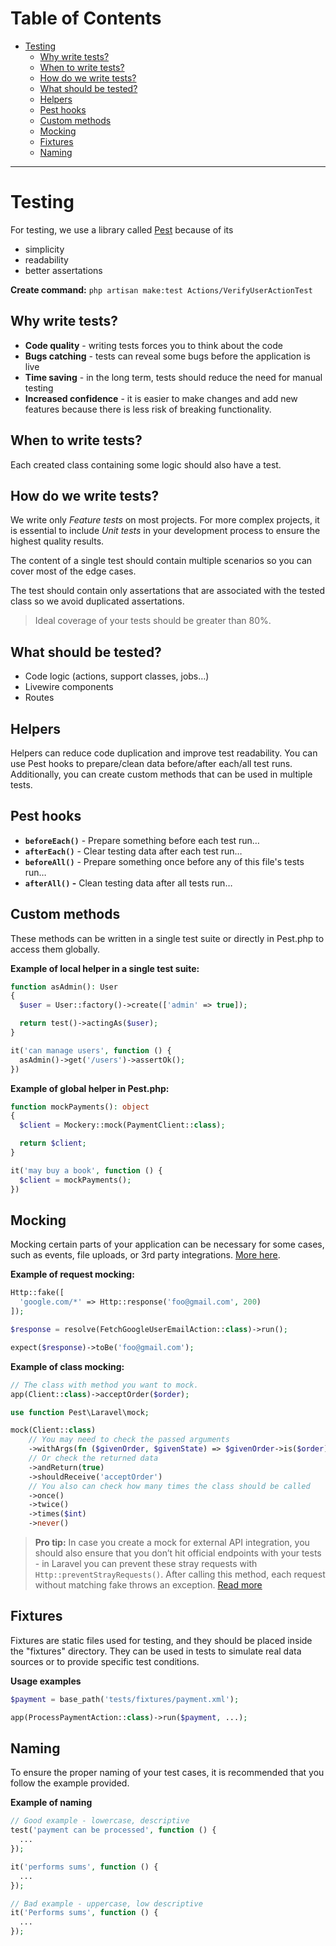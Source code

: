 # Table of Contents

- [Testing](#testing)
  - [Why write tests?](#why-write-tests)
  - [When to write tests?](#when-to-write-tests)
  - [How do we write tests?](#how-do-we-write-tests)
  - [What should be tested?](#what-should-be-tested)
  - [Helpers](#helpers)
  - [Pest hooks](#pest-hooks)
  - [Custom methods](#custom-methods)
  - [Mocking](#mocking)
  - [Fixtures](#fixtures)
  - [Naming](#naming)

---

# Testing

For testing, we use a library called [Pest](https://pestphp.com/) because of its

- simplicity
- readability
- better assertations

**Create command:** `php artisan make:test Actions/VerifyUserActionTest`

## Why write tests?

- **Code quality** - writing tests forces you to think about the code
- **Bugs catching** - tests can reveal some bugs before the application is live
- **Time saving** - in the long term, tests should reduce the need for manual testing
- **Increased confidence** - it is easier to make changes and add new features because there is less risk of breaking functionality.

## When to write tests?

Each created class containing some logic should also have a test.

## How do we write tests?

We write only _Feature tests_ on most projects. For more complex projects, it is essential to include _Unit tests_ in your development process to ensure the highest quality results.

The content of a single test should contain multiple scenarios so you can cover most of the edge cases.

The test should contain only assertations that are associated with the tested class so we avoid duplicated assertations.

> Ideal coverage of your tests should be greater than 80%.

## What should be tested?

- Code logic (actions, support classes, jobs…)
- Livewire components
- Routes

## Helpers

Helpers can reduce code duplication and improve test readability. You can use Pest hooks to prepare/clean data before/after each/all test runs. Additionally, you can create custom methods that can be used in multiple tests.

## Pest hooks

- **`beforeEach()`** - Prepare something before each test run…
- **`afterEach()`** - Clear testing data after each test run…
- **`beforeAll()`** - Prepare something once before any of this file's tests run…
- **`afterAll()` -** Clean testing data after all tests run…

## Custom methods

These methods can be written in a single test suite or directly in Pest.php to access them globally.

**Example of local helper in a single test suite:**

```php
function asAdmin(): User
{
  $user = User::factory()->create(['admin' => true]);

  return test()->actingAs($user);
}

it('can manage users', function () {
  asAdmin()->get('/users')->assertOk();
})
```

**Example of global helper in Pest.php:**

```php
function mockPayments(): object
{
  $client = Mockery::mock(PaymentClient::class);

  return $client;
}

it('may buy a book', function () {
  $client = mockPayments();
})
```

## Mocking

Mocking certain parts of your application can be necessary for some cases, such as events, file uploads, or 3rd party integrations. [More here](https://laravel.com/docs/mocking).

**Example of request mocking:**

```php
Http::fake([
  'google.com/*' => Http::response('foo@gmail.com', 200)
]);

$response = resolve(FetchGoogleUserEmailAction::class)->run();

expect($response)->toBe('foo@gmail.com');
```

**Example of class mocking:**

```php
// The class with method you want to mock.
app(Client::class)->acceptOrder($order);

use function Pest\Laravel\mock;

mock(Client::class)
    // You may need to check the passed arguments
    ->withArgs(fn ($givenOrder, $givenState) => $givenOrder->is($order))
    // Or check the returned data
    ->andReturn(true)
    ->shouldReceive('acceptOrder')
    // You also can check how many times the class should be called
    ->once()
    ->twice()
    ->times($int)
    ->never()
```

> **Pro tip:** In case you create a mock for external API integration, you should also ensure that you don’t hit official endpoints with your tests - in Laravel you can prevent these stray requests with `Http::preventStrayRequests()`. After calling this method, each request without matching fake throws an exception. [Read more](https://laravel.com/docs/http-client#preventing-stray-requests)

## Fixtures

Fixtures are static files used for testing, and they should be placed inside the "fixtures" directory. They can be used in tests to simulate real data sources or to provide specific test conditions.

**Usage examples**

```php
$payment = base_path('tests/fixtures/payment.xml');

app(ProcessPaymentAction::class)->run($payment, ...);
```

## Naming

To ensure the proper naming of your test cases, it is recommended that you follow the example provided.

**Example of naming**

```php
// Good example - lowercase, descriptive
test('payment can be processed', function () {
  ...
});

it('performs sums', function () {
  ...
});

// Bad example - uppercase, low descriptive
it('Performs sums', function () {
  ...
});
```
